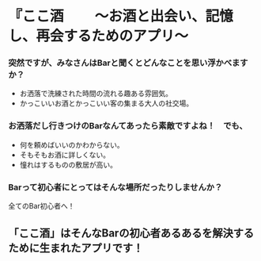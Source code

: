 # 『ここ酒 　　〜お酒と出会い、記憶し、再会するためのアプリ〜

### 突然ですが、みなさんはBarと聞くとどんなことを思い浮かべますか？<br />
- お洒落で洗練された時間の流れる趣ある雰囲気。<br />
- かっこいいお酒とかっこいい客の集まる大人の社交場。<br />

### お洒落だし行きつけのBarなんてあったら素敵ですよね！　でも、<br />

- 何を頼めばいいのかわからない。
- そもそもお酒に詳しくない。<br />
- 憧れはするものの敷居が高い。<br />

### Barって初心者にとってはそんな場所だったりしませんか？<br />
全てのBar初心者へ！

## 「ここ酒」はそんなBarの初心者あるあるを解決するために生まれたアプリです！







